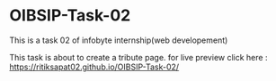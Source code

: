 # OIBSIP-Task-02
This is a task 02 of infobyte internship(web developement)

This task is about to create a tribute page. 
for live preview click here : https://ritiksapat02.github.io/OIBSIP-Task-02/
